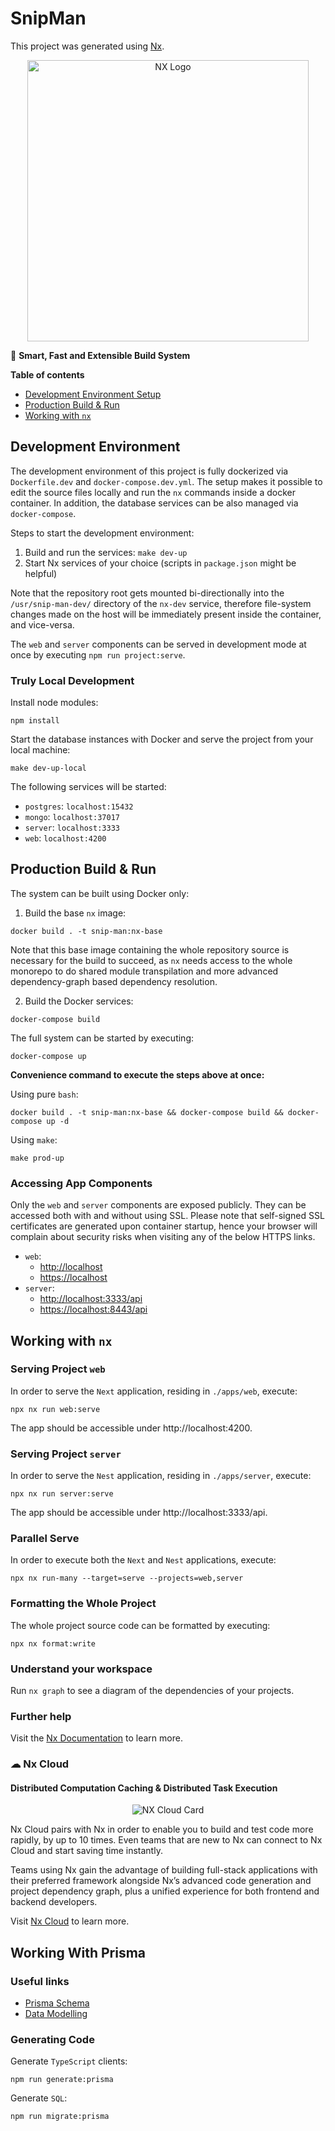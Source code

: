 # SnipMan

This project was generated using [Nx](https://nx.dev).

<p style="text-align: center;"><img src="https://raw.githubusercontent.com/nrwl/nx/master/images/nx-logo.png" width="450" alt="NX Logo"></p>

🔎 **Smart, Fast and Extensible Build System**

**Table of contents**

- [Development Environment Setup](#development-environment)
- [Production Build & Run](#production-build--run)
- [Working with `nx`](#working-with-nx)

## Development Environment

The development environment of this project is fully dockerized via `Dockerfile.dev` and `docker-compose.dev.yml`. The
setup makes it possible to edit the source files locally and run the `nx` commands inside a docker container. In
addition, the database services can be also managed via `docker-compose`.

Steps to start the development environment:

1. Build and run the services: `make dev-up`
2. Start Nx services of your choice (scripts in `package.json` might be helpful)

Note that the repository root gets mounted bi-directionally into the `/usr/snip-man-dev/` directory of the `nx-dev`
service, therefore file-system changes made on the host will be immediately present inside the container, and
vice-versa.

The `web` and `server` components can be served in development mode at once by executing `npm run project:serve`.

### Truly Local Development

Install node modules:

```shell
npm install
```

Start the database instances with Docker and serve the project from your local machine:

```shell
make dev-up-local
```

The following services will be started:

- `postgres`: `localhost:15432`
- `mongo`: `localhost:37017`
- `server`: `localhost:3333`
- `web`: `localhost:4200`

## Production Build & Run

The system can be built using Docker only:

1. Build the base `nx` image:

```shell
docker build . -t snip-man:nx-base
```

Note that this base image containing the whole repository source is necessary for the build to succeed,
as `nx` needs access to the whole monorepo to do shared module transpilation and more advanced dependency-graph based
dependency resolution.

2. Build the Docker services:

```shell
docker-compose build
```

The full system can be started by executing:

```shell
docker-compose up
```

**Convenience command to execute the steps above at once:**

Using pure `bash`:

```shell
docker build . -t snip-man:nx-base && docker-compose build && docker-compose up -d
```

Using `make`:

```shell
make prod-up
```

### Accessing App Components

Only the `web` and `server` components are exposed publicly. They can be accessed both with and without using SSL.
Please note that self-signed SSL certificates are generated upon container startup, hence your browser will complain
about security risks when visiting any of the below HTTPS links.

- `web`:
  - [http://localhost](http://localhost)
  - [https://localhost](https://localhost)
- `server`:
  - [http://localhost:3333/api](http://localhost:3333/api)
  - [https://localhost:8443/api](https://localhost:8443/api)

## Working with `nx`

### Serving Project `web`

In order to serve the `Next` application, residing in `./apps/web`, execute:

```shell
npx nx run web:serve
```

The app should be accessible under http://localhost:4200.

### Serving Project `server`

In order to serve the `Nest` application, residing in `./apps/server`, execute:

```shell
npx nx run server:serve
```

The app should be accessible under http://localhost:3333/api.

### Parallel Serve

In order to execute both the `Next` and `Nest` applications, execute:

```shell
npx nx run-many --target=serve --projects=web,server
```

### Formatting the Whole Project

The whole project source code can be formatted by executing:

```shell
npx nx format:write
```

### Understand your workspace

Run `nx graph` to see a diagram of the dependencies of your projects.

### Further help

Visit the [Nx Documentation](https://nx.dev) to learn more.

### ☁ Nx Cloud

#### Distributed Computation Caching & Distributed Task Execution

<p style="text-align: center;"><img src="https://raw.githubusercontent.com/nrwl/nx/master/images/nx-cloud-card.png" alt="NX Cloud Card"></p>

Nx Cloud pairs with Nx in order to enable you to build and test code more rapidly, by up to 10 times. Even teams that
are new to Nx can connect to Nx Cloud and start saving time instantly.

Teams using Nx gain the advantage of building full-stack applications with their preferred framework alongside Nx’s
advanced code generation and project dependency graph, plus a unified experience for both frontend and backend
developers.

Visit [Nx Cloud](https://nx.app/) to learn more.

## Working With Prisma

### Useful links

- [Prisma Schema](https://pris.ly/d/prisma-schema)
- [Data Modelling](https://javascript.plainenglish.io/data-modeling-with-prisma-5c4c37f31d8c)

### Generating Code

Generate `TypeScript` clients:

```shell
npm run generate:prisma
```

Generate `SQL`:

```shell
npm run migrate:prisma
```
